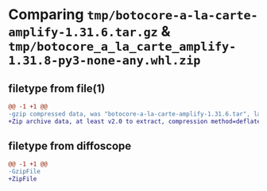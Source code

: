 # Comparing `tmp/botocore-a-la-carte-amplify-1.31.6.tar.gz` & `tmp/botocore_a_la_carte_amplify-1.31.8-py3-none-any.whl.zip`

## filetype from file(1)

```diff
@@ -1 +1 @@
-gzip compressed data, was "botocore-a-la-carte-amplify-1.31.6.tar", last modified: Thu Jul 20 01:20:03 2023, max compression
+Zip archive data, at least v2.0 to extract, compression method=deflate
```

## filetype from diffoscope

```diff
@@ -1 +1 @@
-GzipFile
+ZipFile
```

